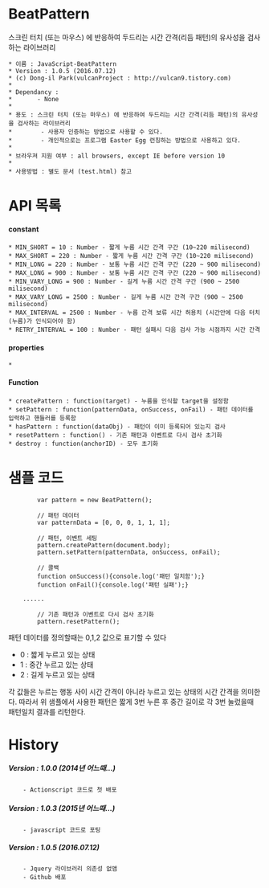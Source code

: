 # BeatPattern
스크린 터치 (또는 마우스) 에 반응하여 두드리는 시간 간격(리듬 패턴)의 유사성을 검사하는 라이브러리

	* 이름 : JavaScript-BeatPattern
	* Version : 1.0.5 (2016.07.12)
	* (c) Dong-il Park(vulcanProject : http://vulcan9.tistory.com)
	*
	* Dependancy :
	* 		- None
	*
	* 용도 : 스크린 터치 (또는 마우스) 에 반응하여 두드리는 시간 간격(리듬 패턴)의 유사성을 검사하는 라이브러리
	*        - 사용자 인증하는 방법으로 사용할 수 있다.
	*        - 개인적으로는 프로그램 Easter Egg 런칭하는 방법으로 사용하고 있다.
	*
	* 브라우져 지원 여부 : all browsers, except IE before version 10
	*
	* 사용방법 : 별도 문서 (test.html) 참고

# API 목록

#### constant
	* MIN_SHORT = 10 : Number - 짧게 누름 시간 간격 구간 (10~220 milisecond)
	* MAX_SHORT = 220 : Number - 짧게 누름 시간 간격 구간 (10~220 milisecond)
	* MIN_LONG = 220 : Number - 보통 누름 시간 간격 구간 (220 ~ 900 milisecond)
	* MAX_LONG = 900 : Number - 보통 누름 시간 간격 구간 (220 ~ 900 milisecond)
	* MIN_VARY_LONG = 900 : Number - 길게 누름 시간 간격 구간 (900 ~ 2500 milisecond)
	* MAX_VARY_LONG = 2500 : Number - 길게 누름 시간 간격 구간 (900 ~ 2500 milisecond)
	* MAX_INTERVAL = 2500 : Number - 누름 간격 보류 시간 허용치 (시간안에 다음 터치(누름)가 인식되어야 함)
	* RETRY_INTERVAL = 100 : Number - 패턴 실패시 다음 검사 가능 시점까지 시간 간격

#### properties
	*

#### Function
	* createPattern : function(target) - 누름을 인식할 target을 설정함
	* setPattern : function(patternData, onSuccess, onFail) - 패턴 데이터를 입력하고 핸들러를 등록함
	* hasPattern : function(dataObj) - 패턴이 이미 등록되어 있는지 검사
	* resetPattern : function() - 기존 패턴과 이벤트로 다시 검사 초기화
	* destroy : function(anchorID) - 모두 초기화

# 샘플 코드

```
        var pattern = new BeatPattern();

        // 패턴 데이터
        var patternData = [0, 0, 0, 1, 1, 1];

        // 패턴, 이벤트 세팅
        pattern.createPattern(document.body);
        pattern.setPattern(patternData, onSuccess, onFail);

        // 콜백
        function onSuccess(){console.log('패턴 일치함');}
        function onFail(){console.log('패턴 실패');}

	......

        // 기존 패턴과 이벤트로 다시 검사 초기화
        pattern.resetPattern();
```

패턴 데이터를 정의할때는 0,1,2 값으로 표기할 수 있다
 - 0 : 짧게 누르고 있는 상태
 - 1 : 중간 누르고 있는 상태
 - 2 : 길게 누르고 있는 상태

각 값들은 누르는 행동 사이 시간 간격이 아니라 누르고 있는 상태의 시간 간격을 의미한다.
따라서 위 샘플에서 사용한 패턴은 짧게 3번 누른 후 중간 길이로 각 3번 눌렀을때 패턴일치 결과를 리턴한다.

# History

##### Version : 1.0.0 (2014년 어느때...)
		- Actionscript 코드로 첫 배포
##### Version : 1.0.3 (2015년 어느때...)
		- javascript 코드로 포팅
##### Version : 1.0.5 (2016.07.12)
		- Jquery 라이브러리 의존성 없앰
		- Github 배포